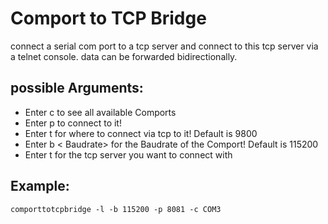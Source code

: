 # Comport to TCP Bridge

connect a serial com port to a tcp server and connect to this tcp server via a telnet console.
data can be forwarded bidirectionally.

## possible Arguments:
 * Enter c to see all available Comports
 * Enter p <comport> to connect to it!
 * Enter t <port> for where to connect via tcp to it! Default is 9800
 * Enter b < Baudrate> for the Baudrate of the Comport! Default is 115200
 * Enter t <ipaddress> for the tcp server you want to connect with

## Example:

    comporttotcpbridge -l -b 115200 -p 8081 -c COM3



